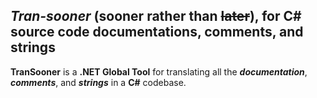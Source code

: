 ## ***Tran-sooner*** (**sooner** rather than ~~later~~), for C# source code documentations, comments, and strings
**TranSooner** is a **.NET Global Tool** for translating all the ***documentation***, ***comments***, and ***strings*** in a **C#** codebase.
